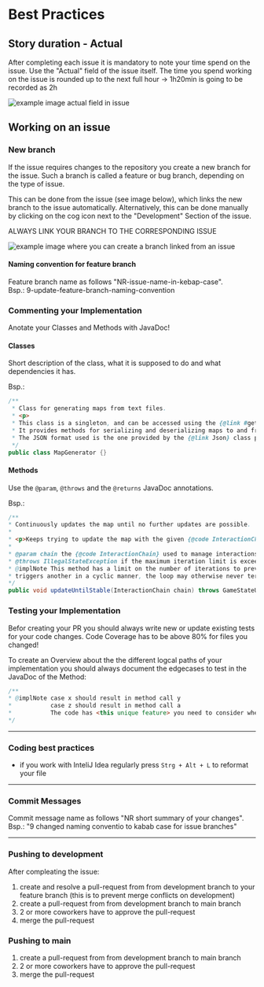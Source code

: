 # Best Practices

## Story duration - Actual

After completing each issue it is mandatory to note your time spend on the issue. Use the "Actual" field of the issue
itself. The time you spend working on the issue is rounded up to the next full hour -> 1h20min is going to be recorded
as 2h

![example image actual field in issue](image.png)

## Working on an issue

### New branch

If the issue requires changes to the repository you create a new branch for the issue. Such a branch is called a feature
or bug branch, depending on the type of issue.

This can be done from the issue (see image below), which links the new branch to the issue automatically. Alternatively,
this can be done manually by clicking on the cog icon next to the "Development" Section of the issue.

<warning> ALWAYS LINK YOUR BRANCH TO THE CORRESPONDING ISSUE </warning>

![example image where you can create a branch linked from an issue](image-2.png)

#### Naming convention for feature branch

Feature branch name as follows "NR-issue-name-in-kebap-case".  
Bsp.: 9-update-feature-branch-naming-convention

### Commenting your Implementation

Anotate your Classes and Methods with JavaDoc!

#### Classes

Short description of the class, what it is supposed to do and what dependencies it has.

Bsp.:

```java
/**
 * Class for generating maps from text files.
 * <p>
 * This class is a singleton, and can be accessed using the {@link #getInstance()} method.
 * It provides methods for serializing and deserializing maps to and from JSON.
 * The JSON format used is the one provided by the {@link Json} class provided by libGDX.
 */
public class MapGenerator {}
```

#### Methods

Use the `@param`, `@throws` and the `@returns` JavaDoc annotations.

Bsp.:

```java
/**
* Continuously updates the map until no further updates are possible.
*
* <p>Keeps trying to update the map with the given {@code InteractionChain} until no more changes occur.</p>
*
* @param chain the {@code InteractionChain} used to manage interactions and snapshots during updates
* @throws IllegalStateException if the maximum iteration limit is exceeded, suggesting a potential cyclic dependencyn {@code TileContent}.
* @implNote This method has a limit on the number of iterations to prevent endless loops. If one {@code TileContent}
* triggers another in a cyclic manner, the loop may otherwise never terminate.
*/
public void updateUntilStable(InteractionChain chain) throws GameStateUpdateException {...}
```

### Testing your Implementation

Befor creating your PR you should always write new or update existing tests for your code changes. Code Coverage has to
be above 80% for files you changed!

To create an Overview about the the different logcal paths of your implementation you should always document the
edgecases to test in the JavaDoc of the Method:

```java
/**
* @implNote case x should result in method call y
*           case z should result in method call a
*           The code has <this unique feature> you need to consider when testing
*/
```

---

### Coding best practices

- if you work with InteliJ Idea regularly press `Strg + Alt + L` to reformat your file

---

### Commit Messages

Commit message name as follows "NR short summary of your changes".  
Bsp.: "9 changed naming conventio to kabab case for issue branches"


---

### Pushing to development

After compleating the issue:

1. create and resolve a pull-request from from development branch to your feature branch (this is to prevent merge
   conflicts on development)
2. create a pull-request from from development branch to main branch
3. 2 or more coworkers have to approve the pull-request
4. merge the pull-request

### Pushing to main

1. create a pull-request from from development branch to main branch
2. 2 or more coworkers have to approve the pull-request
3. merge the pull-request


